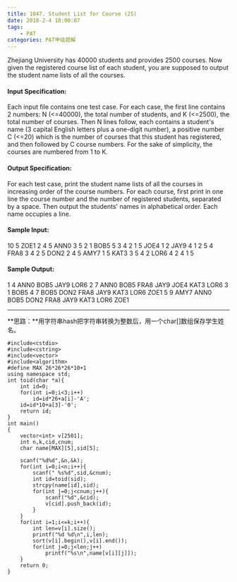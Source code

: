 ```yaml
---
title: 1047. Student List for Course (25)
date: 2018-2-4 18:00:07
tags: 
	- PAT
categories: PAT甲级题解
---
```


Zhejiang University has 40000 students and provides 2500 courses. Now given the registered course list of each student, you are supposed to output the student name lists of all the courses.

#### Input Specification:

Each input file contains one test case. For each case, the first line contains 2 numbers: N (<=40000), the total number of students, and K (<=2500), the total number of courses. Then N lines follow, each contains a student's name (3 capital English letters plus a one-digit number), a positive number C (<=20) which is the number of courses that this student has registered, and then followed by C course numbers. For the sake of simplicity, the courses are numbered from 1 to K.

#### Output Specification:

For each test case, print the student name lists of all the courses in increasing order of the course numbers. For each course, first print in one line the course number and the number of registered students, separated by a space. Then output the students' names in alphabetical order. Each name occupies a line.

#### Sample Input:
10 5
ZOE1 2 4 5
ANN0 3 5 2 1
BOB5 5 3 4 2 1 5
JOE4 1 2
JAY9 4 1 2 5 4
FRA8 3 4 2 5
DON2 2 4 5
AMY7 1 5
KAT3 3 5 4 2
LOR6 4 2 4 1 5
#### Sample Output:
1 4
ANN0
BOB5
JAY9
LOR6
2 7
ANN0
BOB5
FRA8
JAY9
JOE4
KAT3
LOR6
3 1
BOB5
4 7
BOB5
DON2
FRA8
JAY9
KAT3
LOR6
ZOE1
5 9
AMY7
ANN0
BOB5
DON2
FRA8
JAY9
KAT3
LOR6
ZOE1
***

**思路：**用字符串hash把字符串转换为整数后，用一个char[]数组保存学生姓名。

```
#include<cstdio>
#include<cstring>
#include<vector>
#include<algorithm>
#define MAX 26*26*26*10+1
using namespace std;
int toid(char *a){
    int id=0;
    for(int i=0;i<3;i++)
        id=id*26+a[i]-'A';
    id=id*10+a[3]-'0';
    return id;
}
int main()
{
    vector<int> v[2501];
    int n,k,cid,cnum;
    char name[MAX][5],sid[5];

    scanf("%d%d",&n,&k);
    for(int i=0;i<n;i++){
        scanf(" %s%d",sid,&cnum);
        int id=toid(sid);
        strcpy(name[id],sid);
        for(int j=0;j<cnum;j++){
            scanf("%d",&cid);
            v[cid].push_back(id);
        }
    }
    for(int i=1;i<=k;i++){
        int len=v[i].size();
        printf("%d %d\n",i,len);
        sort(v[i].begin(),v[i].end());
        for(int j=0;j<len;j++)
            printf("%s\n",name[v[i][j]]);
    }
    return 0;
}
```
